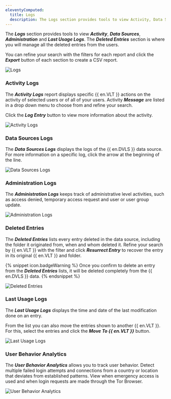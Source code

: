 ```yaml
---
eleventyComputed:
  title: Logs
  description: The Logs section provides tools to view Activity, Data Sources, Administration and Last Usage Logs. The Deleted Entries section is where you will manage all the deleted entries from the users.
---
```

The ***Logs*** section provides tools to view ***Activity***, ***Data Sources***, ***Administration*** and ***Last Usage Logs***. The ***Deleted Entries*** section is where you will manage all the deleted entries from the users.

You can refine your search with the filters for each report and click the ***Export*** button of each section to create a CSV report.

![Logs](https://cdnweb.devolutions.net/docs/docs_en_server_ServerOp6083.png)
### Activity Logs
The ***Activity Logs*** report displays specific {{ en.VLT }} actions on the activity of selected users or of all of your users. Activity ***Message*** are listed in a drop down menu to choose from and refine your search.

Click the ***Log Entry*** button to view more information about the activity.

![Activity Logs](https://cdnweb.devolutions.net/docs/docs_en_server_ServerOp6086.png)
### Data Sources Logs
The ***Data Sources Logs*** displays the logs of the {{ en.DVLS }} data source. For more information on a specific log, click the arrow at the beginning of the line.

![Data Sources Logs ](https://cdnweb.devolutions.net/docs/docs_en_server_ServerOp4067.png)
### Administration Logs
The ***Administration Logs*** keeps track of administrative level activities, such as access denied, temporary access request and user or user group update.

![Administration Logs ](https://cdnweb.devolutions.net/docs/docs_en_server_ServerOp4068.png)
### Deleted Entries
The ***Deleted Entries*** lists every entry deleted in the data source, including the folder it originated from, when and whom deleted it. Refine your search by {{ en.VLT }} with the filter and click ***Resurrect Entry*** to recover the entry in its original {{ en.VLT }} and folder.

{% snippet icon.badgeWarning %}
Once you confirm to delete an entry from the ***Deleted Entries*** lists, it will be deleted completely from the {{ en.DVLS }} data.
{% endsnippet %}

![Deleted Entries](https://cdnweb.devolutions.net/docs/docs_en_server_ServerOp4070.png)
### Last Usage Logs
The ***Last Usage Logs*** displays the time and date of the last modification done on an entry.

From the list you can also move the entries shown to another {{ en.VLT }}. For this, select the entries and click the ***Move To {{ en.VLT }}*** button.

![Last Usage Logs](https://cdnweb.devolutions.net/docs/docs_en_server_ServerOp4069.png)

### User Behavior Analytics

The ***User Behavior Analytics*** allows you to track user behavior. Detect multiple failed login attempts and connections from a country or location that deviates from established patterns. View when emergency access is used and when login requests are made through the Tor Browser.

![User Behavior Analytics](https://cdnweb.devolutions.net/docs/docs_en_server_ServerOp6085.png)



